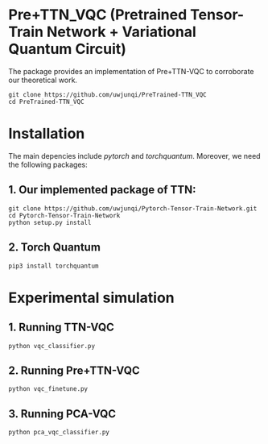 # Pre+TTN_VQC (Pretrained Tensor-Train Network + Variational Quantum Circuit)

The package provides an implementation of Pre+TTN-VQC to corroborate our theoretical work.
```
git clone https://github.com/uwjunqi/PreTrained-TTN_VQC
cd PreTrained-TTN_VQC
```

# Installation

The main depencies include *pytorch* and *torchquantum*. Moreover, we need the following packages:

## 1. Our implemented package of TTN:
```
git clone https://github.com/uwjunqi/Pytorch-Tensor-Train-Network.git
cd Pytorch-Tensor-Train-Network
python setup.py install
```

## 2. Torch Quantum 
```
pip3 install torchquantum
```

# Experimental simulation

## 1. Running TTN-VQC
```
python vqc_classifier.py
```

## 2. Running Pre+TTN-VQC
```
python vqc_finetune.py
```

## 3. Running PCA-VQC
```
python pca_vqc_classifier.py
```

